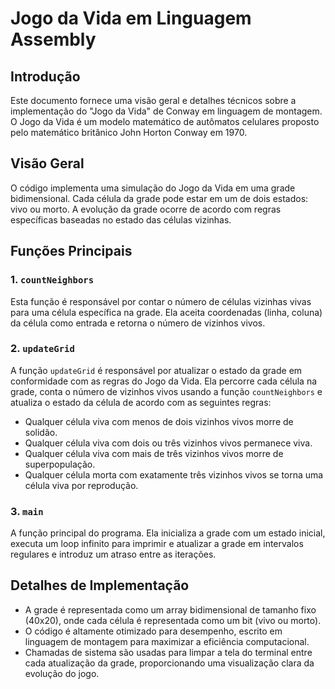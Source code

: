 # Jogo da Vida em Linguagem Assembly

## Introdução
Este documento fornece uma visão geral e detalhes técnicos sobre a implementação do "Jogo da Vida" de Conway em linguagem de montagem. O Jogo da Vida é um modelo matemático de autômatos celulares proposto pelo matemático britânico John Horton Conway em 1970.

## Visão Geral
O código implementa uma simulação do Jogo da Vida em uma grade bidimensional. Cada célula da grade pode estar em um de dois estados: vivo ou morto. A evolução da grade ocorre de acordo com regras específicas baseadas no estado das células vizinhas.

## Funções Principais

### 1. `countNeighbors`
Esta função é responsável por contar o número de células vizinhas vivas para uma célula específica na grade. Ela aceita coordenadas (linha, coluna) da célula como entrada e retorna o número de vizinhos vivos.

### 2. `updateGrid`
A função `updateGrid` é responsável por atualizar o estado da grade em conformidade com as regras do Jogo da Vida. Ela percorre cada célula na grade, conta o número de vizinhos vivos usando a função `countNeighbors` e atualiza o estado da célula de acordo com as seguintes regras:
- Qualquer célula viva com menos de dois vizinhos vivos morre de solidão.
- Qualquer célula viva com dois ou três vizinhos vivos permanece viva.
- Qualquer célula viva com mais de três vizinhos vivos morre de superpopulação.
- Qualquer célula morta com exatamente três vizinhos vivos se torna uma célula viva por reprodução.

### 3. `main`
A função principal do programa. Ela inicializa a grade com um estado inicial, executa um loop infinito para imprimir e atualizar a grade em intervalos regulares e introduz um atraso entre as iterações.

## Detalhes de Implementação
- A grade é representada como um array bidimensional de tamanho fixo (40x20), onde cada célula é representada como um bit (vivo ou morto).
- O código é altamente otimizado para desempenho, escrito em linguagem de montagem para maximizar a eficiência computacional.
- Chamadas de sistema são usadas para limpar a tela do terminal entre cada atualização da grade, proporcionando uma visualização clara da evolução do jogo.
